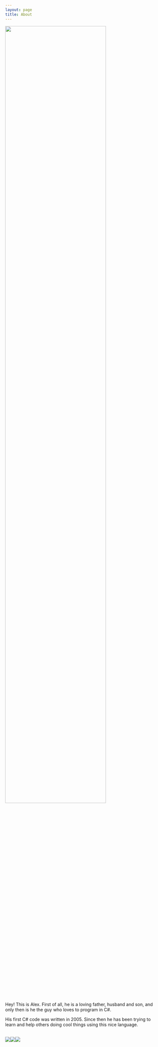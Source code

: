 ```yaml
---
layout: page
title: About
---
```


<img src="../public/ava.jpg" width="80%" height="80%">

<p>
  Hey! This is Alex. First of all, he is a loving father, husband and son, and only then is he the guy who loves to program in C#.
</p>
<p>
  His first C# code was written in 2005. Since then he has been trying to learn and help others doing cool things using this nice language.
</p>
<br>
<div>
  <div style="float:left;">
    <a href="https://firstlinesoftware.com/"><img src="../public/fls.png"></a>
  </div>
  <div style="float:left;">
    <a href="https://www.telenor.dk/"><img src="../public/telenor.png"></a>
  </div>
  <div style="float:left;">
    <a href="https://www.kpi.kharkov.ua/eng/"><img src="../public/khpi.png"></a>
  </div>
</div>
